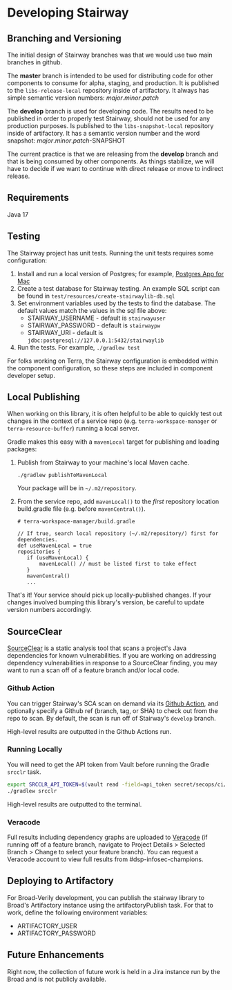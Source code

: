 # Developing Stairway

## Branching and Versioning
The initial design of Stairway branches was that we would use two main branches in github.

The **master** branch is intended to be used for distributing code
for other components to consume for alpha, staging, and production. It is published to the `libs-release-local`
repository inside of artifactory. It always has simple semantic version numbers: _major_._minor_._patch_

The **develop** branch is used for developing code. The results need to be published in order to properly test
Stairway, should not be used for any production purposes. Is published to the `libs-snapshot-local` repository 
inside of artifactory. It has a semantic version number and the word snapshot:  _major_._minor_._patch_-SNAPSHOT

The current practice is that we are releasing from the **develop** branch and that is
being consumed by other components. As things stabilize, we will have to decide if we want
to continue with direct release or move to indirect release.

## Requirements

Java 17

## Testing

The Stairway project has unit tests. Running the unit tests requires some configuration:
1. Install and run a local version of Postgres; for example,  [Postgres App for Mac](https://postgresapp.com/)
2. Create a test database for Stairway testing. An example SQL script can be found in
`test/resources/create-stairwaylib-db.sql`
3. Set environment variables used by the tests to find the database. The default values
match the values in the sql file above:
    - STAIRWAY_USERNAME - default is `stairwayuser`
    - STAIRWAY_PASSWORD - default is `stairwaypw`
    - STAIRWAY_URI - default is `jdbc:postgresql://127.0.0.1:5432/stairwaylib`
4. Run the tests. For example, `./gradlew test`    

For folks working on Terra, the Stairway configuration is embedded within the component
configuration, so these steps are included in component developer setup.

## Local Publishing
When working on this library, it is often helpful to be able to quickly test out changes
in the context of a service repo (e.g. `terra-workspace-manager` or `terra-resource-buffer`)
running a local server.

Gradle makes this easy with a `mavenLocal` target for publishing and loading packages:

1. Publish from Stairway to your machine's local Maven cache.

   ```
   ./gradlew publishToMavenLocal
   ```

   Your package will be in `~/.m2/repository`.
2. From the service repo, add `mavenLocal()` to the _first_ repository location
   build.gradle file (e.g. before `mavenCentral()`).

   ```
   # terra-workspace-manager/build.gradle

   // If true, search local repository (~/.m2/repository/) first for dependencies.
   def useMavenLocal = true
   repositories {
      if (useMavenLocal) {
          mavenLocal() // must be listed first to take effect
      }
      mavenCentral()
      ...
   ```

That's it! Your service should pick up locally-published changes. If your changes involved bumping
this library's version, be careful to update version numbers accordingly.

## SourceClear

[SourceClear](https://srcclr.github.io) is a static analysis tool that scans a project's Java
dependencies for known vulnerabilities. If you are working on addressing dependency vulnerabilities
in response to a SourceClear finding, you may want to run a scan off of a feature branch and/or local code.

### Github Action

You can trigger Stairway's SCA scan on demand via its
[Github Action](https://github.com/broadinstitute/dsp-appsec-sourceclear-github-actions/actions/workflows/z-manual-stairway.yml),
and optionally specify a Github ref (branch, tag, or SHA) to check out from the repo to scan.  By default,
the scan is run off of Stairway's `develop` branch.

High-level results are outputted in the Github Actions run.

### Running Locally

You will need to get the API token from Vault before running the Gradle `srcclr` task.

```sh
export SRCCLR_API_TOKEN=$(vault read -field=api_token secret/secops/ci/srcclr/gradle-agent)
./gradlew srcclr
```

High-level results are outputted to the terminal.

### Veracode

Full results including dependency graphs are uploaded to
[Veracode](https://sca.analysiscenter.veracode.com/workspaces/jppForw/projects/904886/issues)
(if running off of a feature branch, navigate to Project Details > Selected Branch > Change to select your feature branch).
You can request a Veracode account to view full results from #dsp-infosec-champions.

## Deploying to Artifactory

For Broad-Verily development, you can publish the stairway library to Broad's Artifactory instance
using the artifactoryPublish task. For that to work, define the following environment variables:
- ARTIFACTORY_USER
- ARTIFACTORY_PASSWORD

## Future Enhancements

Right now, the collection of future work is held in a Jira instance run by the Broad and
is not publicly available.
